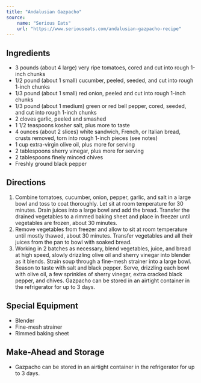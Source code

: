 ```yaml
---
title: "Andalusian Gazpacho"
source:
    name: "Serious Eats"
    url: "https://www.seriouseats.com/andalusian-gazpacho-recipe"
---
```


## Ingredients

-   3 pounds (about 4 large) very ripe tomatoes, cored and cut into rough 1-inch chunks
-   1/2 pound (about 1 small) cucumber, peeled, seeded, and cut into rough 1-inch chunks
-   1/3 pound (about 1 small) red onion, peeled and cut into rough 1-inch chunks
-   1/3 pound (about 1 medium) green or red bell pepper, cored, seeded, and cut into rough 1-inch chunks
-   2 cloves garlic, peeled and smashed
-   1 1/2 teaspoons kosher salt, plus more to taste
-   4 ounces (about 2 slices) white sandwich, French, or Italian bread, crusts removed, torn into rough 1-inch pieces (see notes)
-   1 cup extra-virgin olive oil, plus more for serving
-   2 tablespoons sherry vinegar, plus more for serving
-   2 tablespoons finely minced chives
-   Freshly ground black pepper

## Directions

1. Combine tomatoes, cucumber, onion, pepper, garlic, and salt in a large bowl and toss to coat thoroughly. Let sit at room temperature for 30 minutes. Drain juices into a large bowl and add the bread. Transfer the drained vegetables to a rimmed baking sheet and place in freezer until vegetables are frozen, about 30 minutes.
1. Remove vegetables from freezer and allow to sit at room temperature until mostly thawed, about 30 minutes. Transfer vegetables and all their juices from the pan to bowl with soaked bread.
1. Working in 2 batches as necessary, blend vegetables, juice, and bread at high speed, slowly drizzling olive oil and sherry vinegar into blender as it blends. Strain soup through a fine-mesh strainer into a large bowl. Season to taste with salt and black pepper. Serve, drizzling each bowl with olive oil, a few sprinkles of sherry vinegar, extra cracked black pepper, and chives. Gazpacho can be stored in an airtight container in the refrigerator for up to 3 days.

## Special Equipment

-   Blender
-   Fine-mesh strainer
-   Rimmed baking sheet

## Make-Ahead and Storage

-   Gazpacho can be stored in an airtight container in the refrigerator for up to 3 days.
